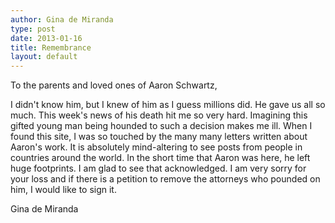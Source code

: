 ```yaml
---
author: Gina de Miranda
type: post
date: 2013-01-16
title: Remembrance
layout: default
---
```


To the parents and loved ones of Aaron Schwartz,

I didn't know him, but I knew of him as I guess millions did.  He gave us all so much.  This week's news of his death hit me so very hard.  Imagining this gifted young man being hounded to such a decision makes me ill.  When I found this site, I was so touched by the many many letters written about Aaron's work.  It is absolutely mind-altering to see posts from people in countries around the world.  In the short time that Aaron was here, he left huge footprints. I am glad to see that acknowledged.  I am very sorry for your loss and if there is a petition to remove the attorneys who pounded on him, I would like to sign it.

Gina de Miranda